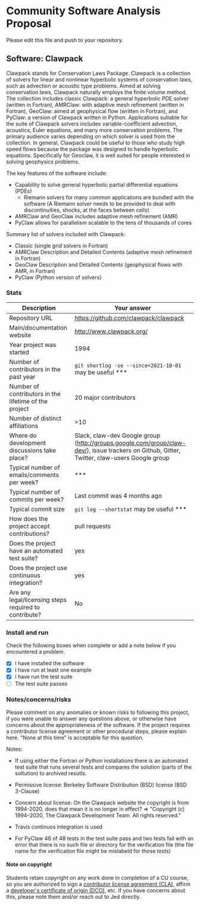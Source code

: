 # Community Software Analysis Proposal
Please edit this file and push to your repository.

## Software: Clawpack

Clawpack stands for Conservation Laws Package. Clawpack is a collection of solvers for linear and nonlinear hyperbolic systems of conservation laws, such as advection or acoustic type problems. Aimed at solving conservation laws, Clawpack naturally employs the finite volume method. The collection includes classic Clawpack: a general hyperbolic PDE solver (written in Fortran), AMRClaw: with adaptive mesh refinement (written in Fortran), GeoClaw: aimed at geophysical flow (written in Fortran), and PyClaw: a version of Clawpack written in Python. Applications sutiable for the suite of Clawpack solvers includes variable-coefficient advection, acoustics, Euler equations, and many more conservation problems. The primary audience varies depending on which solver is used from the collection. In general, Clawpack could be useful to those who study high speed flows because the package was designed to handle hyperbolic equations. Specifically for Geoclaw, it is well suited for people interested in solving geophysics problems.

The key features of the software include: 
* Capability to solve general hyperbolic partial differential equations (PDEs)
    * Riemann solvers for many common applications are bundled with the software (A Riemann solver needs to be provided to deal with discontinuities, shocks, at the faces between cells)
* AMRClaw and GeoClaw includes adaptive mesh refinement (AMR)
* PyClaw allows for parallelism scalable to the tens of thousands of cores

Summary list of solvers included with Clawpack:
* Classic (single grid solvers in Fortran)
* AMRClaw Description and Detailed Contents (adaptive mesh refinement in Fortran)
* GeoClaw Description and Detailed Contents (geophysical flows with AMR, in Fortran)
* PyClaw (Python version of solvers)



### Stats

| Description | Your answer |
|---------|-----------|
| Repository URL |  https://github.com/clawpack/clawpack  |
| Main/documentation website |  http://www.clawpack.org/  |
| Year project was started |  1994  |
| Number of contributors in the past year | `git shortlog -se --since=2021-10-01` may be useful *** |
| Number of contributors in the lifetime of the project | 20 major contributors |
| Number of distinct affiliations | >10 |
| Where do development discussions take place? | Slack, claw-dev Google group (http://groups.google.com/group/claw-dev/), issue trackers on Github, Gitter, Twitter, claw-users Google group |
| Typical number of emails/comments per week? |  *** |
| Typical number of commits per week? | Last commit was 4 months ago |
| Typical commit size | `git log --shortstat` may be useful *** |
| How does the project accept contributions? | pull requests  |
| Does the project have an automated test suite? | yes |
| Does the project use continuous integration? | yes |
| Are any legal/licensing steps required to contribute? | No |

### Install and run

Check the following boxes when complete or add a note below if you
encountered a problem.

- [x] I have installed the software
- [x] I have run at least one example
- [x] I have run the test suite
- [ ] The test suite passes

### Notes/concerns/risks

Please comment on any anomalies or known risks to following this
project, if you were unable to answer any questions above, or
otherwise have concerns about the appropriateness of the software.  If
the project requires a contributor license agreement or other
procedural steps, please explain here.  "None at this time" is
acceptable for this question.

Notes:

* If using either the Fortran or Python installations there is an automated test suite that runs several tests and compares the solution (parts of the soltution) to archived resutls.

* Permissive license: Berkeley Software Distribution (BSD) license (BSD 3-Clause)
* Concern about license: On the Clawpack website the copyright is from 1994-2020, does that mean it is no longer in effect? => "Copyright (c) 1994–2020, The Clawpack Development Team. All rights reserved."

* Travis continuos integration is used 

* For PyClaw 46 of 48 tests in the test suite pass and two tests fail with an error that there is no such file or directory for the verification file (the file name for the verificaiton file might be mislabeld for those tests)

#### Note on copyright
Students retain copyright on any work done in completion of a CU
course, so you are authorized to sign a [contributor license
agreement (CLA)](https://en.wikipedia.org/wiki/Contributor_License_Agreement),
affirm a [developer's certificate of
origin (DCO)](https://en.wikipedia.org/wiki/Developer_Certificate_of_Origin),
etc.  If you have concerns about this, please note them and/or reach
out to Jed directly.
